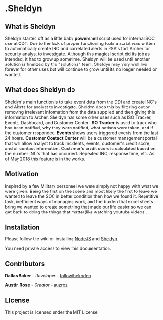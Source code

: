 # .Sheldyn

## What is Sheldyn

Sheldyn started off as a little baby **powershell** script used for internal SOC use at CDT. Due to the lack of proper functioning tools a script was written to automatically create INC and correlated alerts in RSA's tool Archer for security analyst to investigate. Although this magical script did its job as intended, it had to grow up sometime. Sheldyn will be used until another solution is finalized by the "solutions" team. Sheldyn may very well live forever for other uses but will continue to grow until its no longer needed or wanted.

## What does Sheldyn do

Sheldyn's main function is to take event data from the DDI and create INC's and Alerts for analyst to investigate. Sheldyn does this by filtering out or removing irrelevant information from the data supplied and then giving this information to Archer. Sheldyn has some other uses such as ISO Tracker, Events, Dashboard, and Customer Center. **ISO Tracker** is used to track who has been notified, why they were notified, what actions were taken, and if the customer responded. **Events** shows users triggered events from the last 24 hours. **Customer Contact Center** will be a customer management portal that will allow analyst to track Incidents, events, customer's credit score, and all contact information. Customer's credit score is calculated based on the number INC's that has occurred. Repeated INC, response time, etc. As of May 2018 this feature is in the works.

## Motivation

Inspired by a few Military personnel we were simply not happy with what we were given. Being the first on the scene and most likely the first to leave we wanted to leave the SOC in better condition then how we found it. Repetitive task, inefficient ways of managing work, and the burden that excel sheets bring we wanted to create something that made our life easier so we can get back to doing the things that matter(like watching youtube videos).

## Installation

Please follow the wiki on installing [NodeJS](https://github.com/followthekoden/Sheldyn/wiki/Installing-NODEJS) and [Sheldyn](https://github.com/followthekoden/Sheldyn/wiki/Installing-Sheldyn).

You need private access to view this documentation.

## Contributors

**Dallas Baker** - *Developer* - [followthekoden](https://github.com/followthekoden)

**Austin Rose** - *Creator* - [auzroz](https://github.com/auzroz)

## License

This project is licensed under the MIT License
